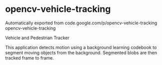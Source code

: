 # opencv-vehicle-tracking
Automatically exported from code.google.com/p/opencv-vehicle-tracking
opencv-vehicle-tracking

Vehicle and Pedestrian Tracker

This application detects motion using a background learning codebook to segment moving objects from the background. Segmented blobs are then tracked frame to frame.
